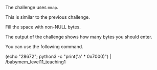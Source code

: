The challenge uses `mmap`.

This is similar to the previous challenge.

Fill the space with non-NULL bytes.

The output of the challenge shows how many bytes you should enter.

You can use the following command.

(echo "28672"; python3 -c "print('a' * 0x7000)") | /babymem_level11_teaching1